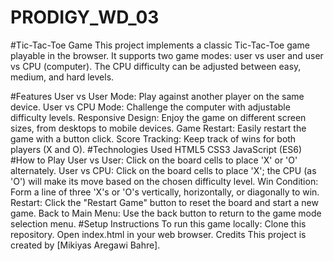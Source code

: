 # PRODIGY_WD_03
#Tic-Tac-Toe Game
This project implements a classic Tic-Tac-Toe game playable in the browser. It supports two game modes: user vs user and user vs CPU (computer). The CPU difficulty can be adjusted between easy, medium, and hard levels.

#Features
User vs User Mode: Play against another player on the same device.
User vs CPU Mode: Challenge the computer with adjustable difficulty levels.
Responsive Design: Enjoy the game on different screen sizes, from desktops to mobile devices.
Game Restart: Easily restart the game with a button click.
Score Tracking: Keep track of wins for both players (X and O).
#Technologies Used
HTML5
CSS3
JavaScript (ES6)
#How to Play
User vs User: Click on the board cells to place 'X' or 'O' alternately.
User vs CPU: Click on the board cells to place 'X'; the CPU (as 'O') will make its move based on the chosen difficulty level.
Win Condition: Form a line of three 'X's or 'O's vertically, horizontally, or diagonally to win.
Restart: Click the "Restart Game" button to reset the board and start a new game.
Back to Main Menu: Use the back button to return to the game mode selection menu.
#Setup Instructions
To run this game locally:
Clone this repository.
Open index.html in your web browser.
Credits
This project is created by [Mikiyas Aregawi Bahre].
